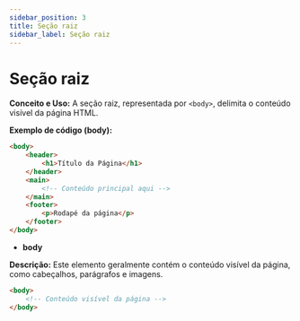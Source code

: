 ```yaml
---
sidebar_position: 3
title: Seção raiz
sidebar_label: Seção raiz
---
```


# Seção raiz

**Conceito e Uso:** A seção raiz, representada por `<body>`, delimita o conteúdo visível da página HTML.

**Exemplo de código (body):**
```html
<body>
    <header>
        <h1>Título da Página</h1>
    </header>
    <main>
        <!-- Conteúdo principal aqui -->
    </main>
    <footer>
        <p>Rodapé da página</p>
    </footer>
</body>
```

- **body**

**Descrição:** Este elemento geralmente contém o conteúdo visível da página, como cabeçalhos, parágrafos e imagens.

```html
<body>
    <!-- Conteúdo visível da página -->
</body>
```